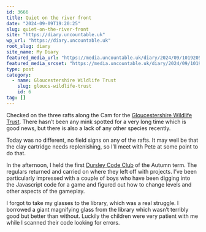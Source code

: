 ```yaml
---
id: 3666
title: Quiet on the river front
date: "2024-09-09T19:20:25"
slug: quiet-on-the-river-front
site: "https://diary.uncountable.uk"
wp_url: "https://diary.uncountable.uk"
root_slug: diary
site_name: My Diary
featured_media_url: "https://media.uncountable.uk/diary/2024/09/10192053/IMG20240909102422.webp"
featured_media_srcset: "https://media.uncountable.uk/diary/2024/09/10192053/IMG20240909102422-300x169.webp 300w, https://media.uncountable.uk/diary/2024/09/10192053/IMG20240909102422-1024x576.webp 1024w, https://media.uncountable.uk/diary/2024/09/10192053/IMG20240909102422-150x150.webp 150w, https://media.uncountable.uk/diary/2024/09/10192053/IMG20240909102422-640x360.webp 640w, https://media.uncountable.uk/diary/2024/09/10192053/IMG20240909102422.webp 2000w"
type: post
category:
  - name: Gloucestershire Wildlife Trust
    slug: gloucs-wildlife-trust
    id: 6
tag: []
---
```



<p>Checked on the three rafts along the Cam for the <a href="https://www.gloucestershirewildlifetrust.co.uk/volunteer">Gloucestershire Wildlife Trust</a>.  There hasn&#8217;t been any mink spotted for a very long time which is good news, but there is also a lack of any other species recently.</p>



<p>Today was no different, no field signs on any of the rafts.  It may well be that the clay cartridge needs replenishing, so I&#8217;ll meet with Pete at some point to do that.</p>



<p>In the afternoon, I held the first <a href="https://www.facebook.com/dursleycodeclub">Dursley Code Club</a> of the Autumn term.  The regulars returned and carried on where they left off with projects.  I&#8217;ve been particularly impressed with a couple of boys who have been digging into the Javascript code for a game and figured out how to change levels and other aspects of the gameplay.</p>



<p>I forgot to take my glasses to the library, which was a real struggle.  I borrowed a giant magnifying glass from the library which wasn&#8217;t terribly good but better than without.  Luckily the children were very patient with me while I scanned their code looking for errors. </p>
